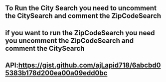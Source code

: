 ## To Run the City Search you need to uncomment the CitySearch and comment the ZipCodeSearch

## if you want to run the ZipCodeSearch you need you uncomment the ZipCodeSearch and comment the CitySearch

## API:https://gist.github.com/ajLapid718/6abcbd05383b178d200ea00a09edd0bc
